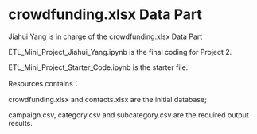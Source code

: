# crowdfunding.xlsx Data Part

Jiahui Yang is in charge of the crowdfunding.xlsx Data Part

ETL_Mini_Project_Jiahui_Yang.ipynb is the final coding for Project 2.

ETL_Mini_Project_Starter_Code.ipynb is the starter file.

Resources contains：

crowdfunding.xlsx and contacts.xlsx are the initial database;

campaign.csv, category.csv and subcategory.csv are the required output results.
